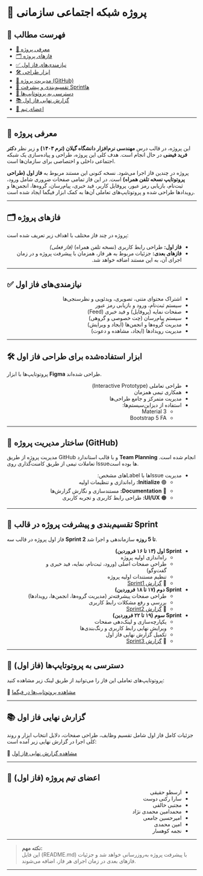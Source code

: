 # 🚀 پروژه شبکه اجتماعی سازمانی


## 📖 فهرست مطالب
- [📌 معرفی پروژه](#-معرفی-پروژه)
- [🗂 فازهای پروژه](#️-فازهای-پروژه)
- [✅ نیازمندی‌های فاز اول](#-نیازمندیهای-فاز-اول)
- [🛠 ابزار طراحی](#️-ابزار-استفادهشده-برای-طراحی-فاز-اول)
- [📂 مدیریت پروژه (GitHub)](#-ساختار-مدیریت-پروژه-github)
- [📅 تقسیم‌بندی و پیشرفت Sprintها](#-تقسیمبندی-و-پیشرفت-پروژه-در-قالب-sprint)
- [🎨 دسترسی به پروتوتایپ‌ها](#-دسترسی-به-پروتوتایپها-فاز-اول)
- [📚 گزارش نهایی فاز اول](#-گزارش-نهایی-فاز-اول)
- [👥 اعضای تیم](#-اعضای-تیم-پروژه-فاز-اول)

---

## 📌 معرفی پروژه
این پروژه، در قالب درس **مهندسی نرم‌افزار دانشگاه گیلان (ترم ۱۴۰۳)** و زیر نظر **دکتر فرید فیضی** در حال انجام است. هدف کلی این پروژه، طراحی و پیاده‌سازی یک شبکه اجتماعی داخلی و اختصاصی برای سازمان‌ها است.

پروژه در چندین فاز اجرا می‌شود. نسخه کنونی این مستند مربوط به **فاز اول (طراحی پروتوتایپ نسخه تلفن همراه)** است. در این فاز تمامی صفحات ضروری شامل ورود، ثبت‌نام، بازیابی رمز عبور، پروفایل کاربر، فید خبری، پیام‌رسان، گروه‌ها، انجمن‌ها و رویدادها طراحی شده و پروتوتایپ‌های تعاملی آن‌ها به کمک ابزار فیگما ایجاد شده است.

---

## 🗂 فازهای پروژه
پروژه در چند فاز مختلف با اهداف زیر تعریف شده است:

<div dir="rtl">

- **فاز اول:** طراحی رابط کاربری (نسخه تلفن همراه) *(فاز فعلی)*
- **فازهای بعدی:**  جزئیات مربوط به هر فاز، همزمان با پیشرفت پروژه و در زمان اجرای آن، به این مستند اضافه خواهد شد.

</div>

---

## ✅ نیازمندی‌های فاز اول
<div dir="rtl">

- اشتراک محتوای متنی، تصویری، ویدئویی و نظرسنجی‌ها
- سیستم ثبت‌نام، ورود و بازیابی رمز عبور
- صفحات نمایه (پروفایل) و فید خبری (Feed)
- سیستم پیام‌رسان (چت خصوصی و گروهی)
- مدیریت گروه‌ها و انجمن‌ها (ایجاد و ویرایش)
- مدیریت رویدادها (ایجاد، مشاهده و دعوت)

</div>

---

## 🛠 ابزار استفاده‌شده برای طراحی فاز اول
پروتوتایپ‌ها با ابزار **Figma** طراحی شده‌اند.

<div dir="rtl">

<ul>
  <li>طراحی تعاملی (Interactive Prototype)</li>
  <li>همکاری تیمی همزمان</li>
  <li>مدیریت متمرکز و جامع طراحی‌ها</li>
  <li>استفاده از دیزاین‌سیستم‌ها:
    <ul dir="rtl">
      <li>Material 3</li>
      <li>Bootstrap 5 FA</li>
    </ul>
  </li>
</ul>

</div>

---

## 📂 ساختار مدیریت پروژه (GitHub)
مدیریت پروژه از طریق GitHub و با قالب استاندارد **Team Planning** انجام شده است. تعاملات تیمی از طریق کامنت‌گذاری روی Issueها بوده است.

<div dir="rtl">

<ul>
  <li>مدیریت Issueها با Labelهای مشخص:
    <ul dir="rtl">
      <li>🟢 <strong>Initialize:</strong> راه‌اندازی و تنظیمات اولیه</li>
      <li>🔵 <strong>Documentation:</strong> مستندسازی و نگارش گزارش‌ها</li>
      <li>🟠 <strong>UI/UX:</strong> طراحی رابط کاربری و تجربه کاربری</li>
    </ul>
  </li>
</ul>

</div>

---

## 📅 تقسیم‌بندی و پیشرفت پروژه در قالب Sprint
فاز اول پروژه در قالب سه **Sprint 2 تا 5 روزه** سازماندهی و اجرا شد.

<div dir="rtl">

<ul dir="rtl">
  <li><strong>Sprint اول (۱۳ تا ۱۶ فروردین)</strong>
    <ul dir="rtl">
      <li>راه‌اندازی اولیه پروژه</li>
      <li>طراحی صفحات اصلی (ورود، ثبت‌نام، نمایه، فید خبری و گفت‌وگو)</li>
      <li>تنظیم مستندات اولیه پروژه</li>
      <li>📖 <a href="Sprint1-summary.md"> گزارش Sprint1 </a></li>
    </ul>
  </li>

  <li><strong>Sprint دوم (۱۷ تا ۱۸ فروردین)</strong>
    <ul dir="rtl">
      <li>طراحی صفحات پیشرفته‌تر (مدیریت گروه‌ها، انجمن‌ها، رویدادها)</li>
      <li>بررسی و رفع مشکلات رابط کاربری</li>
      <li>📖 <a href="Sprint2-summary.md"> گزارش Sprint2 </a></li>
    </ul>
  </li>

  <li><strong>Sprint سوم (۱۹ تا ۲۲ فروردین)</strong>
    <ul dir="rtl">
      <li>یکپارچه‌سازی و لینک‌دهی صفحات</li>
      <li>ویرایش نهایی رابط کاربری و رنگ‌بندی‌ها</li>
      <li>تکمیل گزارش نهایی فاز اول</li>
      <li>📖 <a href="Sprint3-summary.md"> گزارش Sprint3 </a></li>
    </ul>
  </li>
</ul>

</div>

---

## 🎨 دسترسی به پروتوتایپ‌ها (فاز اول)
پروتوتایپ‌های تعاملی این فاز را می‌توانید از طریق لینک زیر مشاهده کنید:

🔗 [مشاهده پروتوتایپ‌ها در فیگما](https://www.figma.com/design/W1udGOCI5g6WOiMc4S9GMT/Social-Network---7gun?node-id=0-1&t=JiQAgaG0xbfsBnEz-1)

---

## 📚 گزارش نهایی فاز اول
جزئیات کامل فاز اول شامل تقسیم وظایف، طراحی صفحات، دلایل انتخاب ابزار و روند کلی اجرا در گزارش نهایی زیر آمده است:

📖 [مشاهده گزارش نهایی فاز اول](https://docs.google.com/document/d/16yNkjdHMuNY2Qr_G1Uqiz4pqbTHJamUH/edit?usp=sharing&ouid=101601006722367121274&rtpof=true&sd=true)

---

## 👥 اعضای تیم پروژه (فاز اول)

<div dir="rtl">

- ارسطو حقیقی
- سارا رکنی دوست
- مجتبی خالقی
- محمدامین محمدی نژاد
- امیرحسین جامعی
- امین محمدی
- نجمه کوهسار

</div>


---

> **نکته مهم:**  
> این فایل (README.md) با پیشرفت پروژه به‌روز‌رسانی خواهد شد و جزئیات فازهای بعدی در زمان اجرای هر فاز، اضافه می‌شوند.

---
